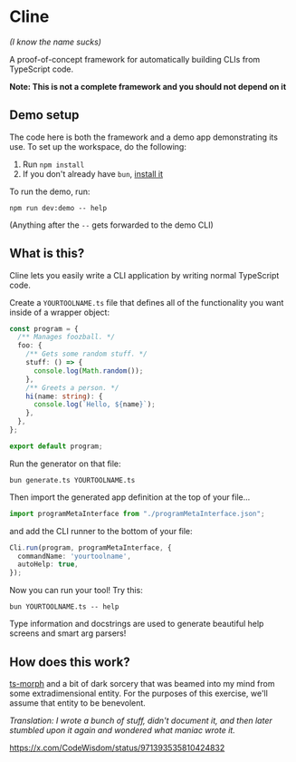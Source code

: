 # Cline

*(I know the name sucks)*

A proof-of-concept framework for automatically building CLIs from TypeScript code.

**Note: This is not a complete framework and you should not depend on it**

## Demo setup

The code here is both the framework and a demo app demonstrating its use. To set up the workspace, do the following:

1. Run `npm install`
2. If you don't already have `bun`, [install it](https://bun.sh/docs/installation)

To run the demo, run:

```shell
npm run dev:demo -- help
```

(Anything after the `--` gets forwarded to the demo CLI)

## What is this?

Cline lets you easily write a CLI application by writing normal TypeScript code.

Create a `YOURTOOLNAME.ts` file that defines all of the functionality you want inside of a wrapper object:

```typescript
const program = {
  /** Manages foozball. */
  foo: {
    /** Gets some random stuff. */
    stuff: () => {
      console.log(Math.random());
    },
    /** Greets a person. */
    hi(name: string): {
      console.log(`Hello, ${name}`);
    },
  },
};

export default program;
```

Run the generator on that file:

```shell
bun generate.ts YOURTOOLNAME.ts
```

Then import the generated app definition at the top of your file...

```typescript
import programMetaInterface from "./programMetaInterface.json";
```

and add the CLI runner to the bottom of your file:
```typescript
Cli.run(program, programMetaInterface, {
  commandName: 'yourtoolname',
  autoHelp: true,
});
```

Now you can run your tool! Try this:

```shell
bun YOURTOOLNAME.ts -- help
```

Type information and docstrings are used to generate beautiful help screens and smart arg parsers!

## How does this work?

[ts-morph](https://ts-morph.com/) and a bit of dark sorcery that was beamed into my mind from some extradimensional entity. For the purposes of this exercise, we'll assume that entity to be benevolent.

*Translation: I wrote a bunch of stuff, didn't document it, and then later stumbled upon it again and wondered what maniac wrote it.*

https://x.com/CodeWisdom/status/971393535810424832
